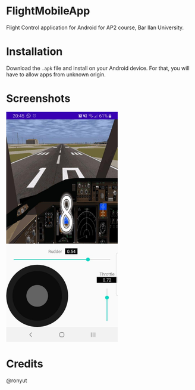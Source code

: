 # FlightMobileApp
Flight Control application for Android for AP2 course, Bar Ilan University.

# Installation
Download the `.apk` file and install on your Android device.
For that, you will have to allow apps from unknown origin.

# Screenshots
<img src="assets/val.jpg" alt="Vertical" width="300"/>

# Credits
@ronyut
